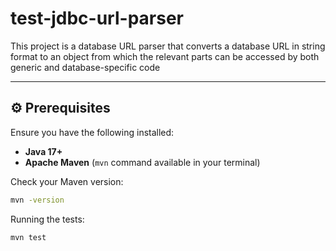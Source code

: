 # test-jdbc-url-parser
This project is a database URL parser that converts a database URL in string format to an object from which the relevant parts can be accessed by both generic and database-specific code

---

## ⚙️ Prerequisites
Ensure you have the following installed:
- **Java 17+** 
- **Apache Maven** (`mvn` command available in your terminal)

Check your Maven version:
```sh
mvn -version
```

Running the tests:
```sh
mvn test
